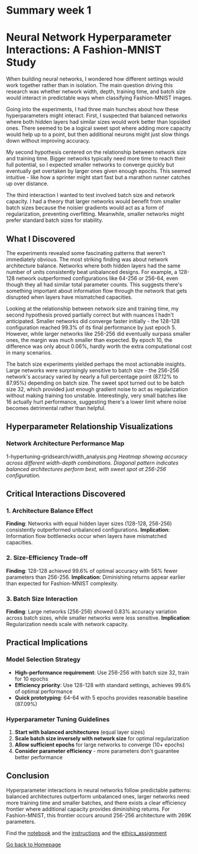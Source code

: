 # Summary week 1
# Neural Network Hyperparameter Interactions: A Fashion-MNIST Study

When building neural networks, I wondered how different settings would work together rather than in isolation. The main question driving this research was whether network width, depth, training time, and batch size would interact in predictable ways when classifying Fashion-MNIST images.

Going into the experiments, I had three main hunches about how these hyperparameters might interact. First, I suspected that balanced networks where both hidden layers had similar sizes would work better than lopsided ones. There seemed to be a logical sweet spot where adding more capacity would help up to a point, but then additional neurons might just slow things down without improving accuracy.

My second hypothesis centered on the relationship between network size and training time. Bigger networks typically need more time to reach their full potential, so I expected smaller networks to converge quickly but eventually get overtaken by larger ones given enough epochs. This seemed intuitive - like how a sprinter might start fast but a marathon runner catches up over distance.

The third interaction I wanted to test involved batch size and network capacity. I had a theory that larger networks would benefit from smaller batch sizes because the noisier gradients would act as a form of regularization, preventing overfitting. Meanwhile, smaller networks might prefer standard batch sizes for stability.

## What I Discovered

The experiments revealed some fascinating patterns that weren't immediately obvious. The most striking finding was about network architecture balance. Networks where both hidden layers had the same number of units consistently beat unbalanced designs. For example, a 128-128 network outperformed configurations like 64-256 or 256-64, even though they all had similar total parameter counts. This suggests there's something important about information flow through the network that gets disrupted when layers have mismatched capacities.

Looking at the relationship between network size and training time, my second hypothesis proved partially correct but with nuances I hadn't anticipated. Smaller networks did converge faster initially - the 128-128 configuration reached 99.3% of its final performance by just epoch 5. However, while larger networks like 256-256 did eventually surpass smaller ones, the margin was much smaller than expected. By epoch 10, the difference was only about 0.06%, hardly worth the extra computational cost in many scenarios.

The batch size experiments yielded perhaps the most actionable insights. Large networks were surprisingly sensitive to batch size - the 256-256 network's accuracy varied by nearly a full percentage point (87.12% to 87.95%) depending on batch size. The sweet spot turned out to be batch size 32, which provided just enough gradient noise to act as regularization without making training too unstable. Interestingly, very small batches like 16 actually hurt performance, suggesting there's a lower limit where noise becomes detrimental rather than helpful.

## Hyperparameter Relationship Visualizations

### Network Architecture Performance Map
1-hypertuning-gridsearch/width_analysis.png
*Heatmap showing accuracy across different width-depth combinations. Diagonal pattern indicates balanced architectures perform best, with sweet spot at 256-256 configuration.*


## Critical Interactions Discovered

### 1. Architecture Balance Effect
**Finding**: Networks with equal hidden layer sizes (128-128, 256-256) consistently outperformed unbalanced configurations.
**Implication**: Information flow bottlenecks occur when layers have mismatched capacities.

### 2. Size-Efficiency Trade-off
**Finding**: 128-128 achieved 99.6% of optimal accuracy with 56% fewer parameters than 256-256.
**Implication**: Diminishing returns appear earlier than expected for Fashion-MNIST complexity.

### 3. Batch Size Interaction
**Finding**: Large networks (256-256) showed 0.83% accuracy variation across batch sizes, while smaller networks were less sensitive.
**Implication**: Regularization needs scale with network capacity.

## Practical Implications

### Model Selection Strategy
- **High-performance requirement**: Use 256-256 with batch size 32, train for 10 epochs
- **Efficiency priority**: Use 128-128 with standard settings, achieves 99.6% of optimal performance
- **Quick prototyping**: 64-64 with 5 epochs provides reasonable baseline (87.09%)

### Hyperparameter Tuning Guidelines
1. **Start with balanced architectures** (equal layer sizes)
2. **Scale batch size inversely with network size** for optimal regularization
3. **Allow sufficient epochs** for large networks to converge (10+ epochs)
4. **Consider parameter efficiency** - more parameters don't guarantee better performance

## Conclusion
Hyperparameter interactions in neural networks follow predictable patterns: balanced architectures outperform unbalanced ones, larger networks need more training time and smaller batches, and there exists a clear efficiency frontier where additional capacity provides diminishing returns. For Fashion-MNIST, this frontier occurs around 256-256 architecture with 269K parameters.

Find the [notebook](./notebook.ipynb) and the [instructions](./instructions.md) and the [ethics_assignment](Portfolio%20assignment%201%20-%20Liam%20van%20Vliet%20-%20Ethics%20MADS.pdf)

[Go back to Homepage](../README.md)
